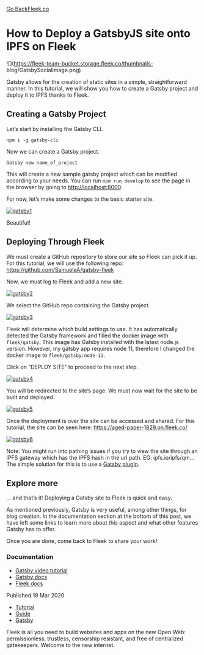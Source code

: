 [Go Back](../../)[Fleek.co](https://Fleek.co)

# How to Deploy a GatsbyJS site onto IPFS on Fleek

![](https://fleek-team-bucket.storage.fleek.co/thumbnails-
blog/GatsbySocialimage.png)

Gatsby allows for the creation of static sites in a simple, straightforward
manner. In this tutorial, we will show you how to create a Gatsby project and
deploy it to IPFS thanks to Fleek.

## Creating a Gatsby Project

Let’s start by installing the Gatsby CLI.

`npm i -g gatsby-cli`

Now we can create a Gatsby project.

`Gatsby new name_of_project`

This will create a new sample gatsby project which can be modified according
to your needs. You can run `npm run develop` to see the page in the browser by
going to <http://localhost:8000>.

For now, let’s make some changes to the basic starter site.

[ ![gatsby1](../../static/66cc01f4441adf94eb6fc990cce2cc5a/d9199/gatsby1.png)
](../../static/66cc01f4441adf94eb6fc990cce2cc5a/985a9/gatsby1.png)

Beautiful!

## Deploying Through Fleek

We must create a GitHub repository to store our site so Fleek can pick it up.
For this tutorial, we will use the following repo:
<https://github.com/SamueleA/gatsby-fleek>

Now, we must log to Fleek and add a new site.

[ ![gatsby2](../../static/6f10fe25639ab703c85ffc979e23c453/d9199/gatsby2.png)
](../../static/6f10fe25639ab703c85ffc979e23c453/07a9c/gatsby2.png)

We select the GitHub repo containing the Gatsby project.

[ ![gatsby3](../../static/59fc832591fb535af25b7685aac86e4b/d9199/gatsby3.png)
](../../static/59fc832591fb535af25b7685aac86e4b/00d43/gatsby3.png)

Fleek will determine which build settings to use. It has automatically
detected the Gatsby framework and filled the docker image with `fleek/gatsby`.
This image has Gatsby installed with the latest node.js version. However, my
gatsby app requires node 11, therefore I changed the docker image to
`fleek/gatsby:node-11`.

Click on “DEPLOY SITE” to proceed to the next step.

[ ![gatsby4](../../static/1181f1c7c807ae49a6c8e4588eb9004c/96e92/gatsby4.png)
](../../static/1181f1c7c807ae49a6c8e4588eb9004c/96e92/gatsby4.png)

You will be redirected to the site’s page. We must now wait for the site to be
built and deployed.

[ ![gatsby5](../../static/5d8b3a27661022ca08c85d63196ce824/d9199/gatsby5.png)
](../../static/5d8b3a27661022ca08c85d63196ce824/010c2/gatsby5.png)

Once the deployment is over the site can be accessed and shared. For this
tutorial, the site can be seen here: <https://aged-paper-1829.on.fleek.co/>

[ ![gatsby6](../../static/58d9f54fd6f238ce9d49efccc743d141/d9199/gatsby6.png)
](../../static/58d9f54fd6f238ce9d49efccc743d141/9de76/gatsby6.png)

Note: You might run into pathing issues if you try to view the site through an
IPFS gateway which has the IPFS hash in the url path. EG: ipfs.io/ipfs/qm…  
The simple solution for this is to use a [Gatsby
plugin](https://www.gatsbyjs.org/packages/gatsby-plugin-ipfs/ "Gatsby
plugin").

## Explore more

… and that’s it! Deploying a Gatsby site to Fleek is quick and easy.

As mentioned previously, Gatsby is very useful, among other things, for blog
creation. In the documentation section at the bottom of this post, we have
left some links to learn more about this aspect and what other features Gatsby
has to offer.

Once you are done, come back to Fleek to share your work!

### Documentation

  * [Gatsby video tutorial](https://www.youtube.com/watch?v=8t0vNu2fCCM)
  * [Gatsby docs](https://www.gatsbyjs.org/docs/)
  * [Fleek docs](https://docs.fleek.co/)

Published 19 Mar 2020

  * [Tutorial](../../tag/tutorial/)
  * [Guide](../../tag/guide/)
  * [Gatsby](../../tag/gatsby/)

Fleek is all you need to build websites and apps on the new Open Web:
permissionless, trustless, censorship resistant, and free of centralized
gatekeepers. Welcome to the new internet.[](https://www.twitter.com/FleekHQ)

